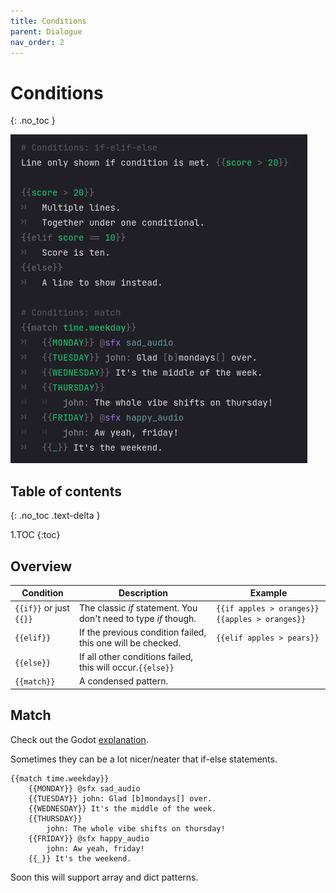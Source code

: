 ```yaml
---
title: Conditions
parent: Dialogue
nav_order: 2
---
```


# Conditions
{: .no_toc }

![](/docs/dialogue/conditions.png)

## Table of contents
{: .no_toc .text-delta }

1.TOC
{:toc}


## Overview

<!-- {% raw %} -->
|Condition|Description|Example|
|---------|-----------|-------|
|`{{if}}` or just `{{}}`|The classic *if* statement. You don't need to type *if* though.|`{{if apples > oranges}}` `{{apples > oranges}}`|
|`{{elif}}`|If the previous condition failed, this one will be checked.|`{{elif apples > pears}}`|
|`{{else}}`|If all other conditions failed, this will occur.`{{else}}`|
|`{{match}}`|A condensed pattern.||
<!-- {% endraw %} -->

## Match

Check out the Godot [explanation](https://docs.godotengine.org/en/latest/tutorials/scripting/gdscript/gdscript_basics.html#match).

Sometimes they can be a lot nicer/neater that if-else statements.

<!-- {% raw %} -->
```
{{match time.weekday}}
    {{MONDAY}} @sfx sad_audio
    {{TUESDAY}} john: Glad [b]mondays[] over.
    {{WEDNESDAY}} It's the middle of the week.
    {{THURSDAY}}
        john: The whole vibe shifts on thursday!
    {{FRIDAY}} @sfx happy_audio
        john: Aw yeah, friday!
    {{_}} It's the weekend.
```
<!-- {% endraw %} -->

Soon this will support array and dict patterns.
